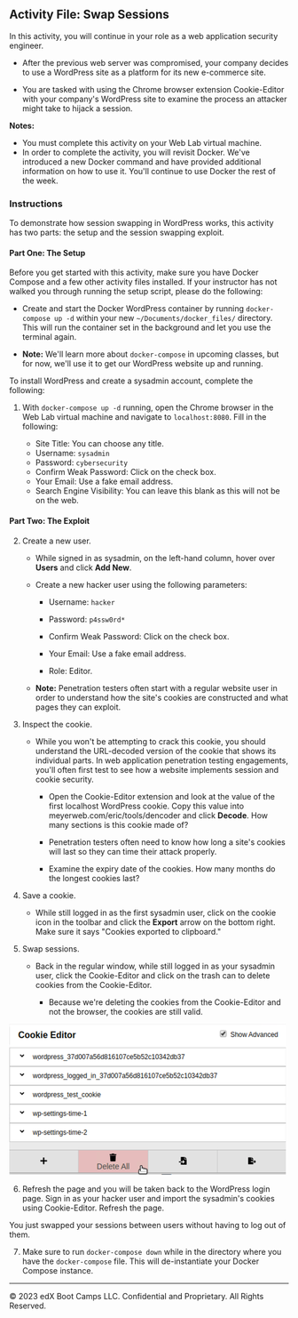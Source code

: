 ## Activity File: Swap Sessions

In this activity, you will continue in your role as a web application security engineer.

- After the previous web server was compromised, your company decides to use a WordPress site as a platform for its new e-commerce site.

- You are tasked with using the Chrome browser extension Cookie-Editor with your company's WordPress site to examine the process an attacker might take to hijack a session.


**Notes:** 

- You must complete this activity on your Web Lab virtual machine. 
- In order to complete the activity, you will revisit Docker. We've introduced a new Docker command and have provided additional information on how to use it. You'll continue to use Docker the rest of the week. 

### Instructions

To demonstrate how session swapping in WordPress works, this activity has two parts: the setup and the session swapping exploit. 

#### Part One: The Setup

Before you get started with this activity, make sure you have Docker Compose and a few other activity files installed. If your instructor has not walked you through running the setup script, please do the following:

- Create and start the Docker WordPress container by running `docker-compose up -d` within your new `~/Documents/docker_files/` directory. This will run the container set in the background and let you use the terminal again.

- **Note:** We'll learn more about `docker-compose` in upcoming classes, but for now, we'll use it to get our WordPress website up and running. 

To install WordPress and create a sysadmin account, complete the following:

1. With `docker-compose up -d` running, open the Chrome browser in the Web Lab virtual machine and navigate to `localhost:8080`. Fill in the following:

    - Site Title: You can choose any title.
    - Username: `sysadmin`
    - Password: `cybersecurity`
    - Confirm Weak Password: Click on the check box. 
    - Your Email: Use a fake email address.
    - Search Engine Visibility: You can leave this blank as this will not be on the web.

#### Part Two: The Exploit

2. Create a new user.
    - While signed in as sysadmin, on the left-hand column, hover over **Users** and click **Add New**.

     - Create a new hacker user using the following parameters:
        - Username: `hacker`
        - Password: `p4ssw0rd*`
        - Confirm Weak Password: Click on the check box. 
        - Your Email: Use a fake email address. 

        - Role: Editor. 

    - **Note:** Penetration testers often start with a regular website user in order to understand how the site's cookies are constructed and what pages they can exploit.

3. Inspect the cookie.

   - While you won't be attempting to crack this cookie, you should understand the URL-decoded version of the cookie that shows its individual parts. In web application penetration testing engagements, you'll often first test to see how a website implements session and cookie security.

      - Open the Cookie-Editor extension and look at the value of the first localhost WordPress cookie. Copy this value into meyerweb.com/eric/tools/dencoder and click **Decode**. How many sections is this cookie made of?

      - Penetration testers often need to know how long a site's cookies will last so they can time their attack properly.

      - Examine the expiry date of the cookies. How many months do the longest cookies last?

4. Save a cookie.

    - While still logged in as the first sysadmin user, click on the cookie icon in the toolbar and click the **Export** arrow on the bottom right. Make sure it says "Cookies exported to clipboard."

5. Swap sessions.

    - Back in the regular window, while still logged in as your sysadmin user, click the Cookie-Editor and click on the trash can to delete cookies from the Cookie-Editor. 

      - Because we're deleting the cookies from the Cookie-Editor and not the browser, the cookies are still valid. 

 ![Deleting cookies in the Cookie-Editor.](cookies.png)

6. Refresh the page and you will be taken back to the WordPress login page. Sign in as your hacker user and import the sysadmin's cookies using Cookie-Editor. Refresh the page. 

You just swapped your sessions between users without having to log out of them.

7. Make sure to run `docker-compose down` while in the directory where you have the `docker-compose` file. This will de-instantiate your Docker Compose instance. 

---
&copy; 2023 edX Boot Camps LLC. Confidential and Proprietary. All Rights Reserved.  
